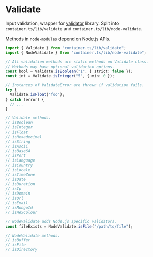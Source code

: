 # Validate

Input validation, wrapper for [validator](https://www.npmjs.com/package/validator) library. Split into `container.ts/lib/validate` and `container.ts/lib/node-validate`.

Methods in `node-modules` depend on Node.js APIs.

```TypeScript
import { Validate } from "container.ts/lib/validate";
import { NodeValidate } from "container.ts/lib/node-validate";

// All validation methods are static methods on Validate class.
// Methods may have optional validation options.
const bool = Validate.isBoolean("1", { strict: false });
const int = Validate.isInteger("5", { min: 0 });

// Instances of ValidateError are thrown if validation fails.
try {
  Validate.isFloat("foo");
} catch (error) {
  // ...
}

// Validate methods.
// isBoolean
// isInteger
// isFloat
// isHexadecimal
// isString
// isAscii
// isBase64
// isPort
// isLanguage
// isCountry
// isLocale
// isTimeZone
// isDate
// isDuration
// isIp
// isDomain
// isUrl
// isEmail
// isMongoId
// isHexColour

// NodeValidate adds Node.js specific validators.
const fileExists = NodeValidate.isFile("/path/to/file");

// NodeValidate methods.
// isBuffer
// isFile
// isDirectory
```
